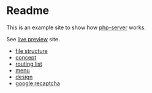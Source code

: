 # Readme

This is an example site to show how [php-server](https://github.com/Romchik38/server) works.

See [live preview](https://site1.romanenko-studio.dev) site.

- [file structure](/docs/)
- [concept](/docs/concept.md)
- [routing list](/docs/routing_list.md)
- [menu](/docs/menu.md)
- [design](/docs/html_design.md)
- [google recaptcha](/docs/recaptcha.md)
